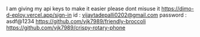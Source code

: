 I am giving my api keys to make it easier please dont misuse it
https://dimo-d-eploy.vercel.app/sign-in
id : vijaytadepalli0202@gmail.com password : asdf@1234
https://github.com/vjk7989/friendly-broccoli
https://github.com/vjk7989/crispy-rotary-phone
